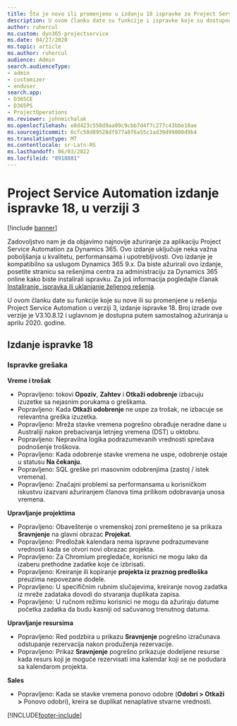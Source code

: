 ```yaml
---
title: Šta je novo ili promenjeno u izdanju 18 ispravke za Project Service Automation verzije 3
description: U ovom članku date su funkcije i ispravke koje su dostupne u izdanju 18 ispravke za Project Service Automation verzije 3.
author: ruhercul
ms.custom: dyn365-projectservice
ms.date: 04/27/2020
ms.topic: article
ms.author: ruhercul
audience: Admin
search.audienceType:
- admin
- customizer
- enduser
search.app:
- D365CE
- D365PS
- ProjectOperations
ms.reviewer: johnmichalak
ms.openlocfilehash: e8d423c550d9aa09c9cbb7d4f7c277c43bbe10ae
ms.sourcegitcommit: 6cfc50d89528df977a8f6a55c1ad39d99800d9b4
ms.translationtype: MT
ms.contentlocale: sr-Latn-RS
ms.lasthandoff: 06/03/2022
ms.locfileid: "8918881"
---
```

# <a name="project-service-automation-update-release-18-v3"></a>Project Service Automation izdanje ispravke 18, u verziji 3

[!include [banner](../includes/psa-now-project-operations.md)]

Zadovoljstvo nam je da objavimo najnovije ažuriranje za aplikaciju Project Service Automation za Dynamics 365. Ovo izdanje uključuje neka važna poboljšanja u kvalitetu, performansama i upotrebljivosti. Ovo izdanje je kompatibilno sa uslugom Dynamics 365 9.x. Da biste ažurirali ovo izdanje, posetite stranicu sa rešenjima centra za administraciju za Dynamics 365 online kako biste instalirali ispravku. Za još informacija pogledajte članak [Instaliranje, ispravka ili uklanjanje željenog rešenja](/power-platform/admin/install-remove-preferred-solution).

U ovom članku date su funkcije koje su nove ili su promenjene u rešenju Project Service Automation u verziji 3, izdanje ispravke 18. Broj izrade ove verzije je V3.10.8.12 i uglavnom je dostupna putem samostalnog ažuriranja u aprilu 2020. godine.

## <a name="update-release-18"></a>Izdanje ispravke 18

### <a name="bug-fixes"></a>Ispravke grešaka

**Vreme i trošak**

- Popravljeno: tokovi **Opoziv**, **Zahtev** i **Otkaži odobrenje** izbacuju izuzetke sa nejasnim porukama o greškama.
- Popravljeno: Kada **Otkaži odobrenje** ne uspe za trošak, ne izbacuje se relevantna greška izuzetka.
- Popravljeno: Mreža stavke vremena pogrešno obrađuje neradne dane u Australiji nakon prebacivanja letnjeg vremena (DST) u oktobru.
- Popravljeno: Nepravilna logika podrazumevanih vrednosti sprečava podnošenje troškova.
- Popravljeno: Kada odobrenje stavke vremena ne uspe, odobrenje ostaje u statusu **Na čekanju**.
- Popravljeno: SQL greške pri masovnim odobrenjima (zastoj / istek vremena).
- Popravljeno: Značajni problemi sa performansama u korisničkom iskustvu izazvani ažuriranjem članova tima prilikom odobravanja unosa vremena.

**Upravljanje projektima**

- Popravljeno: Obaveštenje o vremenskoj zoni premešteno je sa prikaza **Sravnjenje** na glavni obrazac **Projekat**.
- Popravljeno: Predložak kalendara nema ispravne podrazumevane vrednosti kada se otvori novi obrazac projekta.
- Popravljeno: Za Chromium pregledače, korisnici ne mogu lako da izaberu prethodne zadatke koje će izbrisati.
- Popravljeno: Kreiranje ili kopiranje **projekta iz praznog predloška** preuzima nepovezane dodele.
- Popravljeno: U specifičnim rubnim slučajevima, kreiranje novog zadatka iz mreže zadataka dovodi do stvaranja duplikata zapisa.
- Popravljeno: U ručnom režimu korisnici ne mogu da ažuriraju datume početka zadatka da budu kasniji od sačuvanog trenutnog datuma.

**Upravljanje resursima**

- Popravljeno: Red podzbira u prikazu **Sravnjenje** pogrešno izračunava odstupanje rezervacija nakon produženja rezervacije.
- Popravljeno: Prikaz **Sravnjenje** pogrešno prikazuje dodeljene resurse kada resurs koji je moguće rezervisati ima kalendar koji se ne podudara sa kalendarom projekta.

**Sales**

- Popravljeno: Kada se stavke vremena ponovo odobre (**Odobri > Otkaži >** Ponovo odobri), kreira se duplikat nenaplative stvarne vrednosti.


[!INCLUDE[footer-include](../includes/footer-banner.md)]
